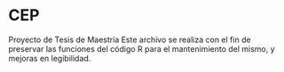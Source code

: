 # CEP
Proyecto de Tesis de Maestría
Este archivo se realiza con el fin de preservar las funciones del código R para el mantenimiento del mismo, y mejoras en legibilidad. 
